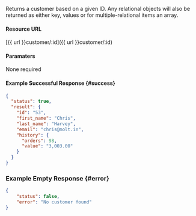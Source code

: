 <!--
@title Get customer by ID
@author Moltin Ltd
@description Returns a customer of the given ID

@sidebar 1
@family Customer
@rate No
@auth Yes
@format JSON
@http GET
@version beta
-->
Returns a customer based on a given ID. Any relational objects will also be returned as either key, values or for multiple-relational items an array.


#### Resource URL
[{{ url }}customer/:id]({{ url }}customer/:id)


#### Paramaters
None required

<!--code-->
#### Example Successful Response    {#success}
``` json
{
  "status": true,
  "result": {
    "id": "53",
    "first_name": "Chris",
    "last_name": "Harvey",
    "email": "chris@molt.in",
    "history": {
      "orders": 98,
      "value": "3,003.00"
    }
  }
}
```


### Example Empty Response  {#error}
``` json
{
    "status": false,
    "error": "No customer found"
}
```
<!--/code-->